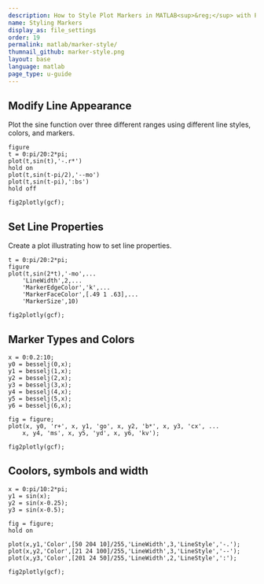 ```yaml
---
description: How to Style Plot Markers in MATLAB<sup>&reg;</sup> with Plotly.
name: Styling Markers
display_as: file_settings
order: 19
permalink: matlab/marker-style/
thumnail_github: marker-style.png
layout: base
language: matlab
page_type: u-guide
---
```


## Modify Line Appearance

Plot the sine function over three different ranges using different line styles, colors, and markers.

```{matlab}
figure
t = 0:pi/20:2*pi;
plot(t,sin(t),'-.r*')
hold on
plot(t,sin(t-pi/2),'--mo')
plot(t,sin(t-pi),':bs')
hold off

fig2plotly(gcf);
```

<!--------------------- EXAMPLE BREAK ------------------------->

## Set Line Properties

Create a plot illustrating how to set line properties. 

```{matlab}
t = 0:pi/20:2*pi;
figure
plot(t,sin(2*t),'-mo',...
    'LineWidth',2,...
    'MarkerEdgeColor','k',...
    'MarkerFaceColor',[.49 1 .63],...
    'MarkerSize',10)

fig2plotly(gcf);
```

<!--------------------- EXAMPLE BREAK ------------------------->


## Marker Types and Colors


```{matlab}
x = 0:0.2:10;
y0 = besselj(0,x);
y1 = besselj(1,x);
y2 = besselj(2,x);
y3 = besselj(3,x);
y4 = besselj(4,x);
y5 = besselj(5,x);
y6 = besselj(6,x);

fig = figure;
plot(x, y0, 'r+', x, y1, 'go', x, y2, 'b*', x, y3, 'cx', ...
    x, y4, 'ms', x, y5, 'yd', x, y6, 'kv');

fig2plotly(gcf);
```

<!--------------------- EXAMPLE BREAK ------------------------->

## Coolors, symbols and width


```{matlab}
x = 0:pi/10:2*pi;
y1 = sin(x);
y2 = sin(x-0.25);
y3 = sin(x-0.5);

fig = figure;
hold on

plot(x,y1,'Color',[50 204 10]/255,'LineWidth',3,'LineStyle','-.');
plot(x,y2,'Color',[21 24 100]/255,'LineWidth',3,'LineStyle','--');
plot(x,y3,'Color',[201 24 50]/255,'LineWidth',2,'LineStyle',':');

fig2plotly(gcf);
```

<!--------------------- EXAMPLE BREAK ------------------------->
